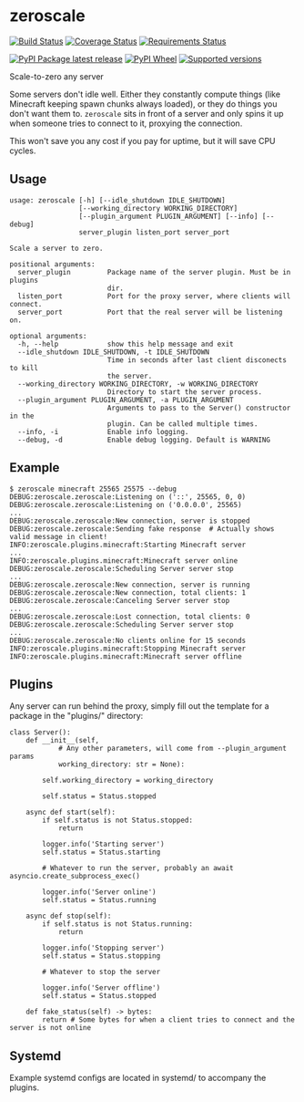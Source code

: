 # zeroscale

[![Build Status](https://travis-ci.org/Rycieos/zeroscale.svg?branch=master)](https://travis-ci.org/Rycieos/zeroscale)
[![Coverage Status](https://coveralls.io/repos/github/Rycieos/zeroscale/badge.svg?branch=master)](https://coveralls.io/github/Rycieos/zeroscale?branch=master)
[![Requirements Status](https://requires.io/github/Rycieos/zeroscale/requirements.svg?branch=master)](https://requires.io/github/Rycieos/zeroscale/requirements/?branch=master)

[![PyPI Package latest release](https://img.shields.io/pypi/v/zeroscale.svg)](https://pypi.python.org/pypi/zeroscale)
[![PyPI Wheel](https://img.shields.io/pypi/wheel/zeroscale.svg)](https://pypi.python.org/pypi/zeroscale)
[![Supported versions](https://img.shields.io/pypi/pyversions/zeroscale.svg)](https://pypi.python.org/pypi/zeroscale)

Scale-to-zero any server

Some servers don't idle well. Either they constantly compute things (like Minecraft keeping spawn chunks always loaded), or they do things you don't want them to. `zeroscale` sits in front of a server and only spins it up when someone tries to connect to it, proxying the connection.

This won't save you any cost if you pay for uptime, but it will save CPU cycles.

## Usage
```
usage: zeroscale [-h] [--idle_shutdown IDLE_SHUTDOWN]
                 [--working_directory WORKING_DIRECTORY]
                 [--plugin_argument PLUGIN_ARGUMENT] [--info] [--debug]
                 server_plugin listen_port server_port

Scale a server to zero.

positional arguments:
  server_plugin         Package name of the server plugin. Must be in plugins
                        dir.
  listen_port           Port for the proxy server, where clients will connect.
  server_port           Port that the real server will be listening on.

optional arguments:
  -h, --help            show this help message and exit
  --idle_shutdown IDLE_SHUTDOWN, -t IDLE_SHUTDOWN
                        Time in seconds after last client disconects to kill
                        the server.
  --working_directory WORKING_DIRECTORY, -w WORKING_DIRECTORY
                        Directory to start the server process.
  --plugin_argument PLUGIN_ARGUMENT, -a PLUGIN_ARGUMENT
                        Arguments to pass to the Server() constructor in the
                        plugin. Can be called multiple times.
  --info, -i            Enable info logging.
  --debug, -d           Enable debug logging. Default is WARNING
```

## Example
```
$ zeroscale minecraft 25565 25575 --debug
DEBUG:zeroscale.zeroscale:Listening on ('::', 25565, 0, 0)
DEBUG:zeroscale.zeroscale:Listening on ('0.0.0.0', 25565)
...
DEBUG:zeroscale.zeroscale:New connection, server is stopped
DEBUG:zeroscale.zeroscale:Sending fake response  # Actually shows valid message in client!
INFO:zeroscale.plugins.minecraft:Starting Minecraft server
...
INFO:zeroscale.plugins.minecraft:Minecraft server online
DEBUG:zeroscale.zeroscale:Scheduling Server server stop
...
DEBUG:zeroscale.zeroscale:New connection, server is running
DEBUG:zeroscale.zeroscale:New connection, total clients: 1
DEBUG:zeroscale.zeroscale:Canceling Server server stop
...
DEBUG:zeroscale.zeroscale:Lost connection, total clients: 0
DEBUG:zeroscale.zeroscale:Scheduling Server server stop
...
DEBUG:zeroscale.zeroscale:No clients online for 15 seconds
INFO:zeroscale.plugins.minecraft:Stopping Minecraft server
INFO:zeroscale.plugins.minecraft:Minecraft server offline
```

## Plugins
Any server can run behind the proxy, simply fill out the template for a package in the "plugins/" directory:

```
class Server():
    def __init__(self,
            # Any other parameters, will come from --plugin_argument params
            working_directory: str = None):

        self.working_directory = working_directory

        self.status = Status.stopped

    async def start(self):
        if self.status is not Status.stopped:
            return

        logger.info('Starting server')
        self.status = Status.starting

        # Whatever to run the server, probably an await asyncio.create_subprocess_exec()

        logger.info('Server online')
        self.status = Status.running

    async def stop(self):
        if self.status is not Status.running:
            return

        logger.info('Stopping server')
        self.status = Status.stopping

        # Whatever to stop the server

        logger.info('Server offline')
        self.status = Status.stopped

    def fake_status(self) -> bytes:
        return # Some bytes for when a client tries to connect and the server is not online
```

## Systemd
Example systemd configs are located in systemd/ to accompany the plugins.
